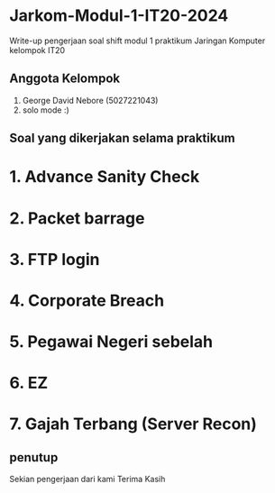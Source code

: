 # Jarkom-Modul-1-IT20-2024
Write-up pengerjaan soal shift modul 1 praktikum Jaringan Komputer kelompok IT20

## Anggota Kelompok
1. George David Nebore (5027221043)
2. solo mode :)

## Soal yang dikerjakan selama praktikum
# 1. Advance Sanity Check
<a img = "Screenshots\Advance Sanity Check.png"></a>

# 2. Packet barrage

# 3. FTP login

# 4. Corporate Breach

# 5. Pegawai Negeri sebelah

# 6. EZ

# 7. Gajah Terbang (Server Recon)

## penutup
Sekian pengerjaan dari kami Terima Kasih

